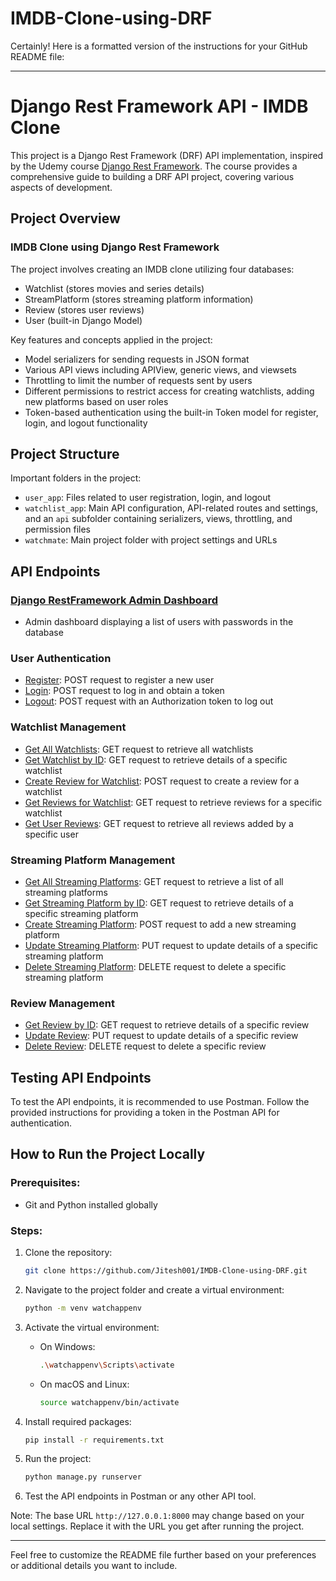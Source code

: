# IMDB-Clone-using-DRF
Certainly! Here is a formatted version of the instructions for your GitHub README file:

---

# Django Rest Framework API - IMDB Clone

This project is a Django Rest Framework (DRF) API implementation, inspired by the Udemy course [Django Rest Framework](https://www.udemy.com/course/django-rest-framework/). The course provides a comprehensive guide to building a DRF API project, covering various aspects of development.

## Project Overview

### IMDB Clone using Django Rest Framework

The project involves creating an IMDB clone utilizing four databases:

- Watchlist (stores movies and series details)
- StreamPlatform (stores streaming platform information)
- Review (stores user reviews)
- User (built-in Django Model)

Key features and concepts applied in the project:

- Model serializers for sending requests in JSON format
- Various API views including APIView, generic views, and viewsets
- Throttling to limit the number of requests sent by users
- Different permissions to restrict access for creating watchlists, adding new platforms based on user roles
- Token-based authentication using the built-in Token model for register, login, and logout functionality

## Project Structure

Important folders in the project:

- `user_app`: Files related to user registration, login, and logout
- `watchlist_app`: Main API configuration, API-related routes and settings, and an `api` subfolder containing serializers, views, throttling, and permission files
- `watchmate`: Main project folder with project settings and URLs

## API Endpoints

### [Django RestFramework Admin Dashboard](http://127.0.0.1:8000/dashboard/)

- Admin dashboard displaying a list of users with passwords in the database

### User Authentication

- [Register](http://127.0.0.1:8000/api/account/register/): POST request to register a new user
- [Login](http://127.0.0.1:8000/api/account/login/): POST request to log in and obtain a token
- [Logout](http://127.0.0.1:8000/api/account/logout/): POST request with an Authorization token to log out

### Watchlist Management

- [Get All Watchlists](http://127.0.0.1:8000/api/watchlist/): GET request to retrieve all watchlists
- [Get Watchlist by ID](http://127.0.0.1:8000/api/watchlist/5/): GET request to retrieve details of a specific watchlist
- [Create Review for Watchlist](http://127.0.0.1:8000/api/watchlist/9/review-create/): POST request to create a review for a watchlist
- [Get Reviews for Watchlist](http://127.0.0.1:8000/api/watchlist/9/reviews/): GET request to retrieve reviews for a specific watchlist
- [Get User Reviews](http://127.0.0.1:8000/api/watchlist/user-reviews/?username=user4): GET request to retrieve all reviews added by a specific user

### Streaming Platform Management

- [Get All Streaming Platforms](http://127.0.0.1:8000/api/watchlist/stream/): GET request to retrieve a list of all streaming platforms
- [Get Streaming Platform by ID](http://127.0.0.1:8000/api/watchlist/stream/1/): GET request to retrieve details of a specific streaming platform
- [Create Streaming Platform](http://127.0.0.1:8000/api/watchlist/stream/): POST request to add a new streaming platform
- [Update Streaming Platform](http://127.0.0.1:8000/api/watchlist/stream/1/): PUT request to update details of a specific streaming platform
- [Delete Streaming Platform](http://127.0.0.1:8000/api/watchlist/stream/1/): DELETE request to delete a specific streaming platform

### Review Management

- [Get Review by ID](http://127.0.0.1:8000/api/watchlist/reviews/12/): GET request to retrieve details of a specific review
- [Update Review](http://127.0.0.1:8000/api/watchlist/reviews/12/): PUT request to update details of a specific review
- [Delete Review](http://127.0.0.1:8000/api/watchlist/reviews/12/): DELETE request to delete a specific review

## Testing API Endpoints

To test the API endpoints, it is recommended to use Postman. Follow the provided instructions for providing a token in the Postman API for authentication.

## How to Run the Project Locally

### Prerequisites:

- Git and Python installed globally

### Steps:

1. Clone the repository:

    ```bash
    git clone https://github.com/Jitesh001/IMDB-Clone-using-DRF.git
    ```

2. Navigate to the project folder and create a virtual environment:

    ```bash
    python -m venv watchappenv
    ```

3. Activate the virtual environment:

    - On Windows:

        ```bash
        .\watchappenv\Scripts\activate
        ```

    - On macOS and Linux:

        ```bash
        source watchappenv/bin/activate
        ```

4. Install required packages:

    ```bash
    pip install -r requirements.txt
    ```

5. Run the project:

    ```bash
    python manage.py runserver
    ```

6. Test the API endpoints in Postman or any other API tool.

Note: The base URL `http://127.0.0.1:8000` may change based on your local settings. Replace it with the URL you get after running the project.

---

Feel free to customize the README file further based on your preferences or additional details you want to include.
